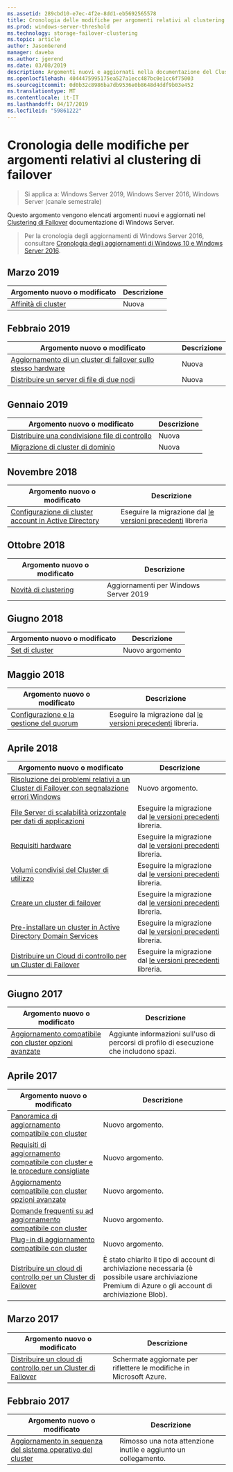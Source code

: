 ```yaml
---
ms.assetid: 289cbd10-e7ec-4f2e-8dd1-eb5692565578
title: Cronologia delle modifiche per argomenti relativi al clustering di failover
ms.prod: windows-server-threshold
ms.technology: storage-failover-clustering
ms.topic: article
author: JasonGerend
manager: daveba
ms.author: jgerend
ms.date: 03/08/2019
description: Argomenti nuovi e aggiornati nella documentazione del Clustering di Failover per Windows Server 2016
ms.openlocfilehash: 4044475995175ea527a1ecc487bc0e1cc6f75003
ms.sourcegitcommit: 0d0b32c8986ba7db9536e0b8648d4ddf9b03e452
ms.translationtype: MT
ms.contentlocale: it-IT
ms.lasthandoff: 04/17/2019
ms.locfileid: "59861222"
---
```

# <a name="change-history-for-failover-clustering-topics"></a>Cronologia delle modifiche per argomenti relativi al clustering di failover

>Si applica a: Windows Server 2019, Windows Server 2016, Windows Server (canale semestrale)

Questo argomento vengono elencati argomenti nuovi e aggiornati nel [Clustering di Failover](failover-clustering-overview.md) documentazione di Windows Server.

> Per la cronologia degli aggiornamenti di Windows Server 2016, consultare [Cronologia degli aggiornamenti di Windows 10 e Windows Server 2016](https://support.microsoft.com/help/4000825/windows-10-and-windows-server-2016-update-history).

## <a name="march-2019"></a>Marzo 2019

|Argomento nuovo o modificato                                    |Descrizione |
|--------------------------------------------------------|------------|
|[Affinità di cluster](cluster-affinity.md)| Nuova     |

## <a name="february-2019"></a>Febbraio 2019

|Argomento nuovo o modificato                                    |Descrizione |
|--------------------------------------------------------|------------|
| [Aggiornamento di un cluster di failover sullo stesso hardware](upgrade-option-same-hardware.md)| Nuova |
|[Distribuire un server di file di due nodi](deploy-two-node-clustered-file-server.md)| Nuova |

## <a name="january-2019"></a>Gennaio 2019

|Argomento nuovo o modificato                                    |Descrizione |
|--------------------------------------------------------|------------|
|[Distribuire una condivisione file di controllo](file-share-witness.md)    | Nuova        |
|[Migrazione di cluster di dominio](cluster-domain-migration.md) | Nuova        |

## <a name="november-2018"></a>Novembre 2018

|Argomento nuovo o modificato|Descrizione|
|---|---|
|[Configurazione di cluster account in Active Directory](configure-ad-accounts.md)|Eseguire la migrazione dal [le versioni precedenti](https://docs.microsoft.com/en-us/previous-versions/windows/it-pro/windows-server-2008-R2-and-2008/) libreria|

## <a name="october-2018"></a>Ottobre 2018

|Argomento nuovo o modificato|Descrizione|
|---|---|
|[Novità di clustering](whats-new-in-failover-clustering.md)| Aggiornamenti per Windows Server 2019|

## <a name="june-2018"></a>Giugno 2018

|Argomento nuovo o modificato|Descrizione|
|---|---|
|[Set di cluster](../storage/storage-spaces/cluster-sets.md)| Nuovo argomento|

## <a name="may-2018"></a>Maggio 2018

|Argomento nuovo o modificato|Descrizione|
|---|---|
|[Configurazione e la gestione del quorum](manage-cluster-quorum.md) | Eseguire la migrazione dal [le versioni precedenti](https://docs.microsoft.com/previous-versions/windows/it-pro/windows-server-2012-R2-and-2012) libreria. |

## <a name="april-2018"></a>Aprile 2018

|Argomento nuovo o modificato|Descrizione|
|---|---|
|[Risoluzione dei problemi relativi a un Cluster di Failover con segnalazione errori Windows](troubleshooting-using-WER-reports.md)| Nuovo argomento. |
|[File Server di scalabilità orizzontale per dati di applicazioni](sofs-overview.md)|Eseguire la migrazione dal [le versioni precedenti](https://docs.microsoft.com/previous-versions/windows/it-pro/windows-server-2012-R2-and-2012) libreria.|
|[Requisiti hardware](clustering-requirements.md)|Eseguire la migrazione dal [le versioni precedenti](https://docs.microsoft.com/previous-versions/windows/it-pro/windows-server-2012-R2-and-2012) libreria.|
|[Volumi condivisi del Cluster di utilizzo](failover-cluster-csvs.md)|Eseguire la migrazione dal [le versioni precedenti](https://docs.microsoft.com/previous-versions/windows/it-pro/windows-server-2012-R2-and-2012) libreria.|
|[Creare un cluster di failover](create-failover-cluster.md)|Eseguire la migrazione dal [le versioni precedenti](https://docs.microsoft.com/previous-versions/windows/it-pro/windows-server-2012-R2-and-2012) libreria.|
|[Pre-installare un cluster in Active Directory Domain Services](prestage-cluster-adds.md)|Eseguire la migrazione dal [le versioni precedenti](https://docs.microsoft.com/previous-versions/windows/it-pro/windows-server-2012-R2-and-2012) libreria.|
|[Distribuire un Cloud di controllo per un Cluster di Failover](deploy-cloud-witness.md)|Eseguire la migrazione dal [le versioni precedenti](https://docs.microsoft.com/previous-versions/windows/it-pro/windows-server-2012-R2-and-2012) libreria.|

## <a name="june-2017"></a>Giugno 2017

|Argomento nuovo o modificato|Descrizione|
|---|---|
|[Aggiornamento compatibile con cluster opzioni avanzate](cluster-aware-updating-options.md)|Aggiunte informazioni sull'uso di percorsi di profilo di esecuzione che includono spazi.|

## <a name="april-2017"></a>Aprile 2017

|Argomento nuovo o modificato|Descrizione|
|---|---|
|[Panoramica di aggiornamento compatibile con cluster](cluster-aware-updating.md)|Nuovo argomento.|
|[Requisiti di aggiornamento compatibile con cluster e le procedure consigliate](cluster-aware-updating-requirements.md)|Nuovo argomento.|
|[Aggiornamento compatibile con cluster opzioni avanzate](cluster-aware-updating-options.md)|Nuovo argomento.|
|[Domande frequenti su ad aggiornamento compatibile con cluster](cluster-aware-updating-faq.md)|Nuovo argomento.|
|[Plug-in di aggiornamento compatibile con cluster](cluster-aware-updating-plug-ins.md)|Nuovo argomento.|
|[Distribuire un cloud di controllo per un Cluster di Failover](deploy-cloud-witness.md)|È stato chiarito il tipo di account di archiviazione necessaria (è possibile usare archiviazione Premium di Azure o gli account di archiviazione Blob).|

## <a name="march-2017"></a>Marzo 2017

|Argomento nuovo o modificato|Descrizione|
|---|---|
|[Distribuire un cloud di controllo per un Cluster di Failover](deploy-cloud-witness.md)| Schermate aggiornate per riflettere le modifiche in Microsoft Azure.|

## <a name="february-2017"></a>Febbraio 2017

|Argomento nuovo o modificato|Descrizione|
|---|---|
|[Aggiornamento in sequenza del sistema operativo del cluster](Cluster-Operating-System-Rolling-Upgrade.md)|Rimosso una nota attenzione inutile e aggiunto un collegamento.|